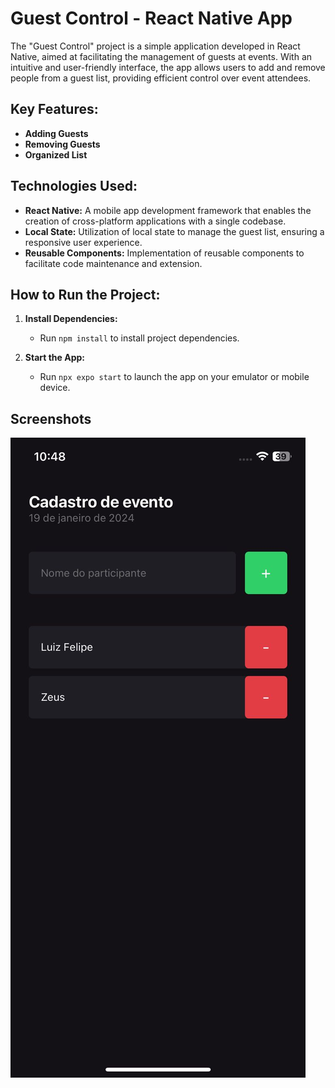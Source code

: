 # Guest Control - React Native App

The "Guest Control" project is a simple application developed in React Native, aimed at facilitating the management of guests at events. 
With an intuitive and user-friendly interface, the app allows users to add and remove people from a guest list, providing efficient control over event attendees.

## Key Features:

- **Adding Guests**
- **Removing Guests**
- **Organized List**

## Technologies Used:

- **React Native:** A mobile app development framework that enables the creation of cross-platform applications with a single codebase.
- **Local State:** Utilization of local state to manage the guest list, ensuring a responsive user experience.
- **Reusable Components:** Implementation of reusable components to facilitate code maintenance and extension.

## How to Run the Project:

1. **Install Dependencies:**
   - Run `npm install` to install project dependencies.

2. **Start the App:**
   - Run `npx expo start` to launch the app on your emulator or mobile device.

## Screenshots

![Screenshot](https://github.com/tridapallil/event-participants/blob/main/screenshot.jpeg?raw=true)

